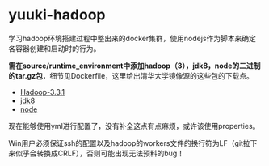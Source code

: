 # yuuki-hadoop

学习hadoop环境搭建过程中整出来的docker集群，使用nodejs作为脚本来确定各容器创建和启动时的行为。

**需在source/runtime_environment中添加hadoop（3），jdk8，node的二进制的tar.gz包**，细节见Dockerfile，这里给出清华大学镜像源的这些包的下载点。

- [Hadoop-3.3.1](https://mirrors.tuna.tsinghua.edu.cn/apache/hadoop/common/hadoop-3.3.1/hadoop-3.3.1.tar.gz)
- [jdk8](https://mirrors.tuna.tsinghua.edu.cn/AdoptOpenJDK/8/jdk/x64/linux/OpenJDK8U-jdk_x64_linux_hotspot_8u322b06.tar.gz)
- [node](https://mirrors.tuna.tsinghua.edu.cn/nodejs-release/v17.5.0/node-v17.5.0-linux-x64.tar.gz)

现在能够使用yml进行配置了，没有补全这点有点麻烦，或许该使用properties。

<span color="red">Win用户必须保证ssh的配置以及hadoop的workers文件的换行符为LF（git拉下来似乎会转换成CRLF），否则可能出现无法预料的bug！</span>